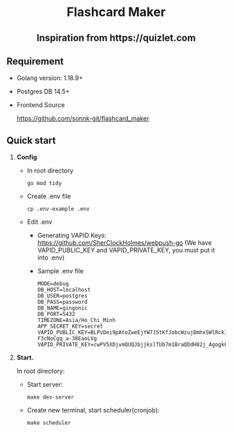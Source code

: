 <h1 align="center">
  Flashcard Maker
</h1>

<h2 align="center">
  Inspiration from https://quizlet.com
</h2>

## Requirement

- Golang version: 1.18.9+
- Postgres DB 14.5+
- Frontend Source

  https://github.com/sonnk-git/flashcard_maker

## Quick start

1. **Config**
    + In root directory

         ```shell
         go mod tidy
         ```

    + Create .env file

         ```shell
         cp .env-example .env
         ```

    + Edit .env

        + Generating VAPID Keys: https://github.com/SherClockHolmes/webpush-go (We have VAPID_PUBLIC_KEY and
          VAPID_PRIVATE_KEY, you must put it into .env)

        + Sample .env file

           ```shell
           MODE=debug
           DB_HOST=localhost
           DB_USER=postgres
           DB_PASS=password
           DB_NAME=gingonic
           DB_PORT=5432
           TIMEZONE=Asia/Ho_Chi_Minh
           APP_SECRET_KEY=secret
           VAPID_PUBLIC_KEY=BLPvDei9pAtoZweEjYW7J5tKfJobcWzuj8mhxSWlRckIa6tW5lHeur7xZUGGh65AURT-F3cNoCgq_a-38EaoLVg
           VAPID_PRIVATE_KEY=cwPV5XDjvmQUQJbjjkslTUb7m1BraQDdH82j_Agogk6
           ```

2. **Start.**

   In root directory:
    + Start server:
         ```shell
         make dev-server
         ```
    + Create new terminal, start scheduler(cronjob):
         ```shell
         make scheduler
         ```
